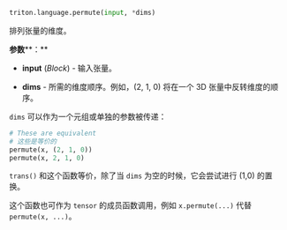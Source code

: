 ```python
triton.language.permute(input, *dims)
```


排列张量的维度。


**参数****：**

* **input** (*Block*) - 输入张量。

* **dims** - 所需的维度顺序。例如，(2, 1, 0) 将在一个 3D 张量中反转维度的顺序。

`dims` 可以作为一个元组或单独的参数被传递：

```python
# These are equivalent
# 这些是等价的
permute(x, (2, 1, 0))
permute(x, 2, 1, 0)
```


`trans()` 和这个函数等价，除了当 `dims` 为空的时候，它会尝试进行 (1,0) 的置换。


这个函数也可作为 `tensor` 的成员函数调用，例如 `x.permute(...)` 代替 `permute(x, ...)`。


